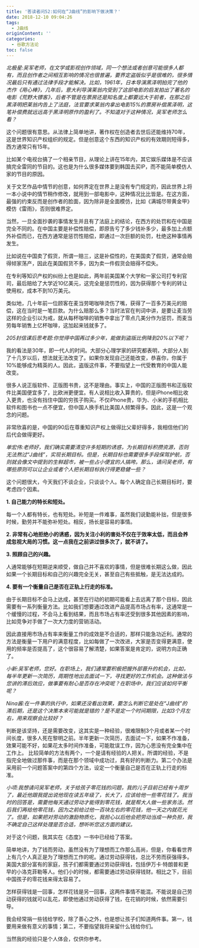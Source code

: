 ```yaml
---
title: '答读者问52:如何在“J曲线”的影响下做决策？'
date: 2018-12-10 09:04:26
tags:
  - J曲线
originContent: ''
categories:
  - 谷歌方法论
toc: false
---
```

*北极星:吴军老师，在文学或影视创作领域，同一个想法或者创意可能很多人都有，而且创作者之间相互影响的情况也很普遍，要界定盗版似乎是很难的，很多情况最后只有通过法律手段才能解决。比如，1961年，日本导演黑泽明拍完了他的杰作《用心棒》，几年后，意大利导演莱翁内受到了这部电影的启发拍出了著名的电影《荒野大镖客》，后者不管是在票房还是知名度上都要远大于前者，在那之后黑泽明把莱翁内告上了法庭，法官要求莱翁内拿出电影15%的票房补偿黑泽明，这笔补偿费就远远高于黑泽明原作的盈利了。不知道对于这种情况，吴军老师怎么看？*


这个问题很有意思。从法律上简单地讲，著作权在创造者去世后还能维持70年，这是世界知识产权组织的规定。但是创意这个东西的知识产权的有效期则短得多，西方通常只有15年。

比如某个电视台搞了一个相亲节目，从理论上讲在15年内，其它娱乐媒体是不应该搞完全雷同的节目的。这也是为什么很多媒体要到韩国去买IP，而不能简单模仿人家的节目的原因。

关于文艺作品中情节的创意，如何界定在世界上是没有专门规定的，因此世界上将一本小说中的情节稍作修改，就用到一部电影中，这种情况比比皆是。在这方面，最强的约束反而是创作者的脸面，因为除非是全面模仿，比如《满城尽带黄金甲》模仿《雷雨》，否则很难界定。

当然，一旦全面抄袭的事情发生并且有了法庭上的结论，在西方的处罚和在中国是完全不同的。在中国主要是补偿性赔偿，即原告亏了多少钱补多少，最多加上点额外补偿而已，在西方通常是惩罚性赔偿，即通过一次巨额的处罚，杜绝这种事情再发生。

比如说在中国卖了假货，所谓一赔三，这是补偿性的，在美国卖了假货，通常会赔得倾家荡产，因此在美国假货不多，因为卖一件假货会赔得不偿失。

在专利等知识产权的纠纷上也是如此，两年前美国某个大学和一家公司打专利官司，最后赔给了大学近10亿美元，这完全是惩罚性的，因为获得那个专利的转让使用权，成本不到10万美元。

类似地，几十年前一位顾客在麦当劳喝咖啡烫伤了嘴，获得了一百多万美元的赔偿，这在当时是一笔巨款。为什么赔那么多？当时法官在判词中讲，是要让麦当劳这样的企业引以为戒，就从每杯咖啡的销售中拿出了零点几美分作为惩罚，而麦当劳每年销售上亿杯咖啡，这加起来钱就多了。

*205封信课后思考题:你觉得中国再过多少年，能做到盗版比例降到20%以下呢？*

我的看法是30年，即一代人的时间。大部分心理学家的研究都表明，大部分人到了十几岁以后，想法就无法改变了。如果你发现自己还能改变，恭喜你，你属于10%能够成为精英的人。因此，盗版这件事，不要指望上一代受教育的中国人能改变。

很多人说正版软件、正版图书贵，这不是理由。事实上，中国的正版图书和正版软件比美国便宜多了，比欧洲更便宜。有人说相比收入算贵的，但是iPhone相比收入更贵，也没有挡住中国的穷孩子购买。不仅iPhone贵，华为、小米的手机相比软件和图书也一点不便宜，但中国人换手机比美国人频繁得多。因此，这是一个观念的问题。

非常欣喜的是，中国的90后在尊重知识产权上做得比父辈好得多，我相信他们的后代会做得更好。

*单宏伟:老师好，我们确实需要清空许多短期的诱惑，为长期目标积攒资源，否则无法熬过“J曲线”，实现长期目标。但是，长期目标也需要很多手段保驾护航，否则就会像文中提到的生鲜超市，被一些占小便宜的人搞垮。那么，请问吴老师，有哪些原则可以让企业或者个人把长期目标执行得更稳健一些？*

这个问题很大，今天我们不谈企业，只谈谈个人。每个人确定自己长期目标时，要考虑四个因素。

**1. 自己能力的特长和短处。**

每一个人都有特长，也有短处。补短是一件难事，虽然我们说勤能补拙，但是很多时候，勤劳并不能弥补短处。相反，扬长是容易的事情。

**2. 非常有心地拒绝小的诱惑，因为关注小利的害处不仅在于效率太低，而且会养成忽视大局的习惯。这一点我在之前讲过很多次了，就不讲了。**

**3. 照顾自己的兴趣。**

人通常能够在短期逆来顺受，做自己并不喜欢的事情，但是很难长期这么做，因此如果一个长期目标和自己的兴趣完全无关，甚至自己有些抵触，是无法达成的。

**4. 要有一个衡量自己是否在正轨上行走的标准。**

由于长期目标不会马上达成，甚至在行动的初期可能看上去远离了那个目标，因此需要有一系列衡量方法。比如我们想要通过改进产品提高市场占有率，这通常是一个缓慢的过程，不会马上看到结果，而且市场占有率还受到很多其他因素的影响，比如竞争对手做了一次大力度的营销活动。

因此直接用市场占有率来衡量工作的成效是不合适的，那样只能急功近利。通常的方法是衡量一下用户的满意程度，比如每做了一次改进，大家是否变得更满意，使用的频率是否提高了，这个很容易了解清楚，如果答案是肯定的，说明方向正确了。

*小新:吴军老师，您好。在职场上，我们通常要积极把握外部晋升的机会，比如，每半年更新一次简历，周期性地出去面试一下，寻找更好的工作机会。这种做法与您讲的滞后效应，做事要有耐心是否存在冲突呢？在职场中，我们应该如何平衡呢？*

*Nina酱:在一件事的执行中，如果还没看出效果，要怎么判断它是处在“J曲线”的滞后期，还是这个决策本来可能就是错的？是不是定一个时间期限，比如3个月左右，用来观察会比较好？*

判断是该坚持，还是需要改变，这其实是一种经验，很难限制3个月或者某一个时间长度，很多人死在黎明之前。半年更新一次简历，去面试一下，如果不作准备，效果可能不好，如果花太多时间作准备，可能耽误工作，因为心思没有完全集中在工作上。
比较简单的方法有两个，一个是请有经验的人把关。所谓的经验，不是指完全地做过那件事，而是在那个领域中成功过，具有好的判断力。第二个办法是采用前一个问题答案中的第四个方法，设定一个衡量自己是否在正轨上行走的标准。

*小项:我想请问吴军老师，关于给孩子零花钱的问题，我的儿子目前已经有十周岁了，最近他跟我提出说他现在读五年级了，长大了，应该给他一些零花钱了。我当时的回答是，需要他每天通过劳动才能得到零花钱，就是帮大人做一些家务活。然后我们再给他零花钱，因为之前给过他一百块左右的零花钱，他一天之内就花光了。但是，如果把对劳动的激励物质化，我担心以后他会把劳动当成一种负担，我不确定自己这样处理是否合适，想听听您这方面的建议。*

对于这个问题，我其实在《态度》一书中已经给了答案。

简单地讲，为了钱而劳动，虽然没有为了理想而工作那么高尚，但是，你看看世界上有几个人真正是为了理想而工作的呢。通过劳动获得钱，总比不劳而获强得多。美国大部分富有的家庭，孩子们都需要通过劳动获得钱，包括伊万卡·特朗普和更早的小洛克菲勒等人。他们小的时候，都需要通过劳动获得钱财。相比之下，目前中国孩子的零花钱来得太容易了。

怎样获得钱是一回事，怎样花钱是另一回事，这两件事情不能混。不能说是自己劳动获得的钱就可以乱花，即使他通过劳动获得了钱，在花销的时候，依然需要引导。

我会经常捐一些钱给学校，除了善心之外，也是想让孩子们知道两件事。第一，钱要用来做有意义的事情；第二，不要指望我将来留什么钱给你们。

当然我的经验只是个人体会，仅供你参考。
